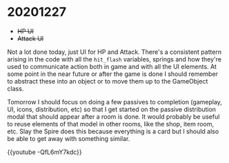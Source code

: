 <!--
title: 20201227
-->

# 20201227

* ~~HP UI~~
* ~~Attack UI~~

Not a lot done today, just UI for HP and Attack. There's a consistent pattern arising in the code with all the `hit_flash` variables, 
springs and how they're used to communicate action both in game and with all the UI elements. 
At some point in the near future or after the game is done I should remember to abstract these into an object or to move them up to the GameObject class.

Tomorrow I should focus on doing a few passives to completion (gameplay, UI, icons, distribution, etc) so that I get started on the passive distribution modal that should appear after a room is done. 
It would probably be useful to reuse elements of that model in other rooms, like the shop, item room, etc. 
Slay the Spire does this because everything is a card but I should also be able to get away with something similar.

{{youtube -QfL6mY7kdc}}
